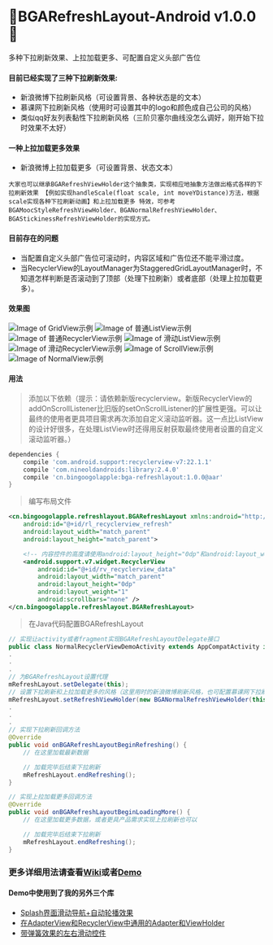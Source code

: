:running:BGARefreshLayout-Android v1.0.0:running:
============
多种下拉刷新效果、上拉加载更多、可配置自定义头部广告位

#### 目前已经实现了三种下拉刷新效果:

* 新浪微博下拉刷新风格（可设置背景、各种状态是的文本）
* 慕课网下拉刷新风格（使用时可设置其中的logo和颜色成自己公司的风格）
* 类似qq好友列表黏性下拉刷新风格（三阶贝塞尔曲线没怎么调好，刚开始下拉时效果不太好）

#### 一种上拉加载更多效果

* 新浪微博上拉加载更多（可设置背景、状态文本）

`大家也可以继承BGARefreshViewHolder这个抽象类，实现相应地抽象方法做出格式各样的下拉刷新效果
【例如实现handleScale(float scale, int moveYDistance)方法，根据scale实现各种下拉刷新动画】和上拉加载更多
特效，可参考BGAMoocStyleRefreshViewHolder、BGANormalRefreshViewHolder、BGAStickinessRefreshViewHolder的实现方式。`

#### 目前存在的问题

* 当配置自定义头部广告位可滚动时，内容区域和广告位还不能平滑过度。
* 当RecyclerView的LayoutManager为StaggeredGridLayoutManager时，不知道怎样判断是否滚动到了顶部（处理下拉刷新）或者底部（处理上拉加载更多）。

#### 效果图
![Image of GridView示例](https://raw.githubusercontent.com/bingoogolapple/BGARefreshLayout-Android/master/screenshots/1.gif)
![Image of 普通ListView示例](https://raw.githubusercontent.com/bingoogolapple/BGARefreshLayout-Android/master/screenshots/2.gif)
![Image of 普通RecyclerView示例](https://raw.githubusercontent.com/bingoogolapple/BGARefreshLayout-Android/master/screenshots/3.gif)
![Image of 滑动ListView示例](https://raw.githubusercontent.com/bingoogolapple/BGARefreshLayout-Android/master/screenshots/4.gif)
![Image of 滑动RecyclerView示例](https://raw.githubusercontent.com/bingoogolapple/BGARefreshLayout-Android/master/screenshots/5.gif)
![Image of ScrollView示例](https://raw.githubusercontent.com/bingoogolapple/BGARefreshLayout-Android/master/screenshots/6.gif)
![Image of NormalView示例](https://raw.githubusercontent.com/bingoogolapple/BGARefreshLayout-Android/master/screenshots/7.gif)

#### 用法
>添加以下依赖（提示：请依赖新版recyclerview。新版RecyclerView的addOnScrollListener比旧版的setOnScrollListener的扩展性更强。可以让最终的使用者更具项目需求再次添加自定义滚动监听器。这一点比ListView的设计好很多，在处理ListView时还得用反射获取最终使用者设置的自定义滚动监听器。）

```groovy
dependencies {
    compile 'com.android.support:recyclerview-v7:22.1.1'
    compile 'com.nineoldandroids:library:2.4.0'
    compile 'cn.bingoogolapple:bga-refreshlayout:1.0.0@aar'
}
```

>编写布局文件

```xml
<cn.bingoogolapple.refreshlayout.BGARefreshLayout xmlns:android="http://schemas.android.com/apk/res/android"
    android:id="@+id/rl_recyclerview_refresh"
    android:layout_width="match_parent"
    android:layout_height="match_parent">

    <!-- 内容控件的高度请使用android:layout_height="0dp"和android:layout_weight="1" -->
    <android.support.v7.widget.RecyclerView
        android:id="@+id/rv_recyclerview_data"
        android:layout_width="match_parent"
        android:layout_height="0dp"
        android:layout_weight="1"
        android:scrollbars="none" />
</cn.bingoogolapple.refreshlayout.BGARefreshLayout>
```

>在Java代码配置BGARefreshLayout

```Java
// 实现让activity或者fragment实现BGARefreshLayoutDelegate接口
public class NormalRecyclerViewDemoActivity extends AppCompatActivity implements BGARefreshLayout.BGARefreshLayoutDelegate
.
.
.
// 为BGARefreshLayout设置代理
mRefreshLayout.setDelegate(this);
// 设置下拉刷新和上拉加载更多的风格（这里用时的新浪微博刷新风格，也可配置慕课网下拉刷新风格和QQ好友列表黏性下拉刷新风格）
mRefreshLayout.setRefreshViewHolder(new BGANormalRefreshViewHolder(this, true));
.
.
.
// 实现下拉刷新回调方法
@Override
public void onBGARefreshLayoutBeginRefreshing() {
    // 在这里加载最新数据

    // 加载完毕后结束下拉刷新
    mRefreshLayout.endRefreshing();
}

// 实现上拉加载更多回调方法
@Override
public void onBGARefreshLayoutBeginLoadingMore() {
    // 在这里加载更多数据，或者更具产品需求实现上拉刷新也可以

    // 加载完毕后结束下拉刷新
    mRefreshLayout.endRefreshing();
}
```

### 更多详细用法请查看[Wiki](https://github.com/bingoogolapple/BGARefreshLayout-Android/wiki)或者[Demo](https://github.com/bingoogolapple/BGARefreshLayout-Android/tree/master/demo)

#### Demo中使用到了我的另外三个库

* [Splash界面滑动导航+自动轮播效果](https://github.com/bingoogolapple/BGABanner)
* [在AdapterView和RecyclerView中通用的Adapter和ViewHolder](https://github.com/bingoogolapple/BGAAdapter-Android)
* [带弹簧效果的左右滑动控件](https://github.com/bingoogolapple/BGASwipeItemLayout-Android)